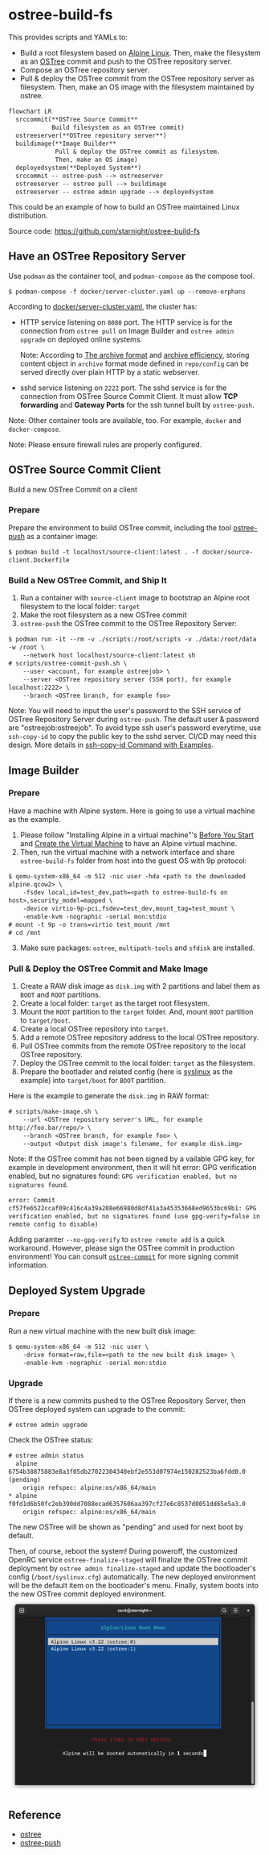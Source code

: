 # ostree-build-fs

This provides scripts and YAMLs to:
* Build a root filesystem based on [Alpine Linux](https://alpinelinux.org/). Then, make the filesystem as an [OSTree](https://ostreedev.github.io/ostree/introduction/) commit and push to the OSTree repository server.
* Compose an OSTree repository server.
* Pull & deploy the OSTree commit from the OSTree repository server as filesystem. Then, make an OS image with the filesystem maintained by ostree.

```mermaid
flowchart LR
  srccommit(**OSTree Source Commit**
            Build filesystem as an OSTree commit)
  ostreeserver(**OSTree repository server**)
  buildimage(**Image Builder**
             Pull & deploy the OSTree commit as filesystem.
             Then, make an OS image)
  deployedsystem(**Deployed System**)
  srccommit -- ostree-push --> ostreeserver
  ostreeserver -- ostree pull --> buildimage
  ostreeserver -- ostree admin upgrade --> deployedsystem
```

This could be an example of how to build an OSTree maintained Linux distribution.

Source code: https://github.com/starnight/ostree-build-fs

## Have an OSTree Repository Server

Use `podman` as the container tool, and `podman-compose` as the compose tool.
```shell
$ podman-compose -f docker/server-cluster.yaml up --remove-orphans
```
According to [docker/server-cluster.yaml](docker/server-cluster.yaml), the cluster has:
* HTTP service listening on `8080` port. The HTTP service is for the connection from `ostree pull` on Image Builder and `ostree admin upgrade` on deployed online systems.

  Note: According to [The archive format](https://ostreedev.github.io/ostree/formats/#the-archive-format) and [archive efficiency](https://ostreedev.github.io/ostree/formats/#archive-efficiency), storing content object in `archive` format mode defined in `repo/config` can be served directly over plain HTTP by a static webserver.

* sshd service listening on `2222` port. The sshd service is for the connection from OSTree Source Commit Client. It must allow **TCP forwarding** and **Gateway Ports** for the ssh tunnel built by `ostree-push`.

Note: Other container tools are available, too. For example, `docker` and `docker-compose`.

Note: Please ensure firewall rules are properly configured.

## OSTree Source Commit Client

Build a new OSTree Commit on a client

### Prepare

Prepare the environment to build OSTree commit, including the tool [ostree-push](https://github.com/dbnicholson/ostree-push) as a container image:
```shell
$ podman build -t localhost/source-client:latest . -f docker/source-client.Dockerfile
```

### Build a New OSTree Commit, and Ship It

1. Run a container with `source-client` image to bootstrap an Alpine root filesystem to the local folder: `target`
2. Make the root filesystem as a new OSTree commit
3. `ostree-push` the OSTree commit to the OSTree Repository Server:
```shell
$ podman run -it --rm -v ./scripts:/root/scripts -v ./data:/root/data -w /root \
    --network host localhost/source-client:latest sh
# scripts/ostree-commit-push.sh \
    --user <account, for example ostreejob> \
    --server <OSTree repository server (SSH port), for example localhost:2222> \
    --branch <OSTree branch, for example foo>
```

Note: You will need to input the user's password to the SSH service of OSTree Repository Server during `ostree-push`. The default user & password are "ostreejob:ostreejob". To avoid type ssh user's password everytime, use `ssh-copy-id` to copy the public key to the sshd server. CI/CD may need this design. More details in [ssh-copy-id Command with Examples](https://linuxopsys.com/ssh-copy-id-command).

## Image Builder

### Prepare

Have a machine with Alpine system. Here is going to use a virtual machine as the example.
1. Please follow "Installing Alpine in a virtual machine"'s [Before You Start](https://wiki.alpinelinux.org/wiki/Installing_Alpine_in_a_virtual_machine#Before_You_Start) and [Create the Virtual Machine](https://wiki.alpinelinux.org/wiki/Installing_Alpine_in_a_virtual_machine#Create_the_Virtual_Machine) to have an Alpine virtual machine.
2. Then, run the virtual machine with a network interface and share `ostree-build-fs` folder from host into the guest OS with 9p protocol:
```shell
$ qemu-system-x86_64 -m 512 -nic user -hda <path to the downloaded alpine.qcow2> \
    -fsdev local,id=test_dev,path=<path to ostree-build-fs on host>,security_model=mapped \
    -device virtio-9p-pci,fsdev=test_dev,mount_tag=test_mount \
    -enable-kvm -nographic -serial mon:stdio
# mount -t 9p -o trans=virtio test_mount /mnt
# cd /mnt
```
3. Make sure packages: `ostree`, `multipath-tools` and `sfdisk` are installed.

### Pull & Deploy the OSTree Commit and Make Image

1. Create a RAW disk image as `disk.img` with 2 partitions and label them as `BOOT` and `ROOT` partitions.
2. Create a local folder: `target` as the target root filesystem.
3. Mount the `ROOT` partition to the `target` folder. And, mount `BOOT` partition to `target/boot`.
4. Create a local OSTree repository into `target`.
5. Add a remote OSTree repository address to the local OSTree repository.
6. Pull OSTree commits from the remote OSTree repository to the local OSTree repository.
7. Deploy the OSTree commit to the local folder: `target` as the filesystem.
8. Prepare the bootlader and related config (here is [syslinux](https://wiki.alpinelinux.org/wiki/Bootloaders#Syslinux) as the example) into `target/boot` for `BOOT` partition.

Here is the example to generate the `disk.img` in RAW format:
```shell
# scripts/make-image.sh \
    --url <OSTree repository server's URL, for example http://foo.bar/repo/> \
    --branch <OSTree branch, for example foo> \
    --output <Output disk image's filename, for example disk.img>
```
Note: If the OSTree commit has not been signed by a vailable GPG key, for example in development environment, then it will hit error: GPG verification enabled, but no signatures found: `GPG verification enabled, but no signatures found`.
```log
error: Commit cf57fe6522ccaf09c416c4a39a208e66980d8df41a3a45353668ed9653bc69b1: GPG verification enabled, but no signatures found (use gpg-verify=false in remote config to disable)
```
Adding paramter `--no-gpg-verify` to `ostree remote add` is a quick workaround. However, please sign the OSTree commit in production environment! You can consult [`ostree-commit`](https://ostreedev.github.io/ostree/man/ostree-commit.html) for more signing commit information.

## Deployed System Upgrade

### Prepare

Run a new virtual machine with the new built disk image:
```shell
$ qemu-system-x86_64 -m 512 -nic user \
    -drive format=raw,file=<path to the new built disk image> \
    -enable-kvm -nographic -serial mon:stdio
```

### Upgrade

If there is a new commits pushed to the OSTree Repository Server, then OSTree deployed system can upgrade to the commit:
```
# ostree admin upgrade
```
Check the OSTree status:
```
# ostree admin status
  alpine 6754b38875883e8a3f05db27022304340ebf2e553d07974e150282523ba6fdd0.0 (pending)
    origin refspec: alpine:os/x86_64/main
* alpine f0fd1d6b50fc2eb390dd7088ecad6357606aa397cf27e6c8537d0051dd65e5a3.0
    origin refspec: alpine:os/x86_64/main
```
The new OSTree will be shown as "pending" and used for next boot by default.

Then, of course, reboot the system! During poweroff, the customized OpenRC service `ostree-finalize-staged` will finalize the OSTree commit deployment by `ostree admin finalize-staged` and update the bootloader's config (`/boot/syslinux.cfg`) automatically. The new deployed environment will be the default item on the bootloader's menu. Finally, system boots into the new OSTree commit deployed environment.
![bootloader-menu](images/bootloader-menu.png)

## Reference

* [ostree](https://ostreedev.github.io/ostree/introduction/)
* [ostree-push](https://github.com/dbnicholson/ostree-push)
